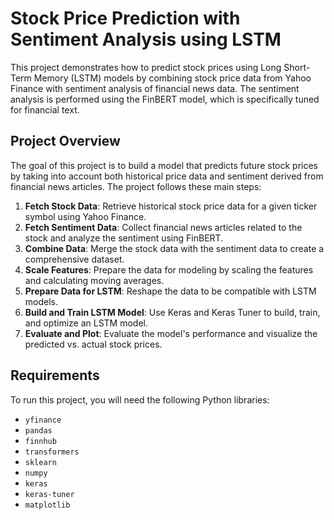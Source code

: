 # Stock Price Prediction with Sentiment Analysis using LSTM

This project demonstrates how to predict stock prices using Long Short-Term Memory (LSTM) models by combining stock price data from Yahoo Finance with sentiment analysis of financial news data. The sentiment analysis is performed using the FinBERT model, which is specifically tuned for financial text.

## Project Overview

The goal of this project is to build a model that predicts future stock prices by taking into account both historical price data and sentiment derived from financial news articles. The project follows these main steps:

1. **Fetch Stock Data**: Retrieve historical stock price data for a given ticker symbol using Yahoo Finance.
2. **Fetch Sentiment Data**: Collect financial news articles related to the stock and analyze the sentiment using FinBERT.
3. **Combine Data**: Merge the stock data with the sentiment data to create a comprehensive dataset.
4. **Scale Features**: Prepare the data for modeling by scaling the features and calculating moving averages.
5. **Prepare Data for LSTM**: Reshape the data to be compatible with LSTM models.
6. **Build and Train LSTM Model**: Use Keras and Keras Tuner to build, train, and optimize an LSTM model.
7. **Evaluate and Plot**: Evaluate the model's performance and visualize the predicted vs. actual stock prices.

## Requirements

To run this project, you will need the following Python libraries:

- `yfinance`
- `pandas`
- `finnhub`
- `transformers`
- `sklearn`
- `numpy`
- `keras`
- `keras-tuner`
- `matplotlib`

